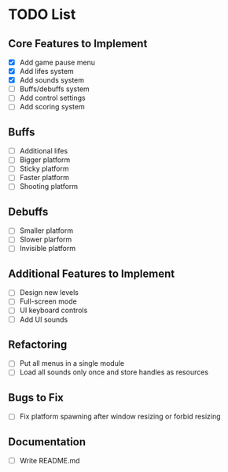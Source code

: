 # TODO List

## Core Features to Implement
- [x] Add game pause menu
- [x] Add lifes system
- [x] Add sounds system
- [ ] Buffs/debuffs system
- [ ] Add control settings
- [ ] Add scoring system

## Buffs
- [ ] Additional lifes
- [ ] Bigger platform
- [ ] Sticky platform
- [ ] Faster platform
- [ ] Shooting platform

## Debuffs
- [ ] Smaller platform
- [ ] Slower plarform
- [ ] Invisible platform

## Additional Features to Implement
- [ ] Design new levels
- [ ] Full-screen mode
- [ ] UI keyboard controls
- [ ] Add UI sounds

## Refactoring
- [ ] Put all menus in a single module
- [ ] Load all sounds only once and store handles as resources

## Bugs to Fix
- [ ] Fix platform spawning after window resizing or forbid resizing

## Documentation
- [ ] Write README.md
